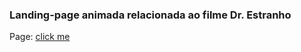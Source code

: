 ### Landing-page animada relacionada ao filme Dr. Estranho

Page: [click me](https://pedrogrl.github.io/landing-dr-estranho)
